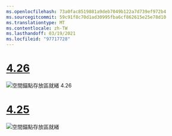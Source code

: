 ```yaml
---
ms.openlocfilehash: 73a0fac8519881a9deb7049b122a7d739ef972b4
ms.sourcegitcommit: 59c91f8c70d1ad30995fba6cf862615e25e78d10
ms.translationtype: MT
ms.contentlocale: zh-TW
ms.lasthandoff: 03/19/2021
ms.locfileid: "97717728"
---
```

# <a name="426"></a>[4.26](#tab/426)

![空間錨點存放區就緒 4.26](../images/local-spatial-anchors-img-01.png)

# <a name="425"></a>[4.25](#tab/425)

![空間錨點存放區就緒](../images/unreal-spatialanchors-store-ready.PNG)
